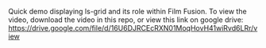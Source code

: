 Quick demo displaying ls-grid and its role within Film Fusion. To view the video, download the video in this repo, or view this link on google drive: https://drive.google.com/file/d/16U6DJRCEcRXN01MoqHovH41wiRvd6LRr/view
